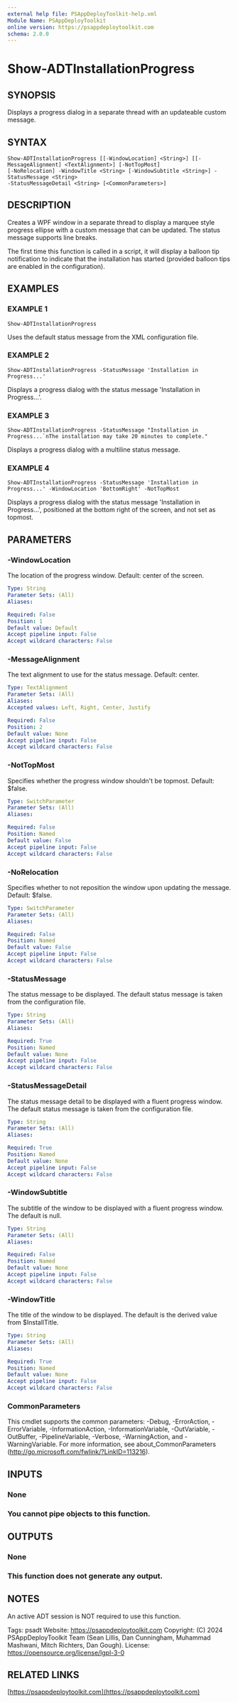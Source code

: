 ```yaml
---
external help file: PSAppDeployToolkit-help.xml
Module Name: PSAppDeployToolkit
online version: https://psappdeploytoolkit.com
schema: 2.0.0
---
```


# Show-ADTInstallationProgress

## SYNOPSIS
Displays a progress dialog in a separate thread with an updateable custom message.

## SYNTAX

```
Show-ADTInstallationProgress [[-WindowLocation] <String>] [[-MessageAlignment] <TextAlignment>] [-NotTopMost]
[-NoRelocation] -WindowTitle <String> [-WindowSubtitle <String>] -StatusMessage <String>
-StatusMessageDetail <String> [<CommonParameters>]
```

## DESCRIPTION
Creates a WPF window in a separate thread to display a marquee style progress ellipse with a custom message that can be updated.
The status message supports line breaks.

The first time this function is called in a script, it will display a balloon tip notification to indicate that the installation has started (provided balloon tips are enabled in the configuration).

## EXAMPLES

### EXAMPLE 1
```
Show-ADTInstallationProgress
```

Uses the default status message from the XML configuration file.

### EXAMPLE 2
```
Show-ADTInstallationProgress -StatusMessage 'Installation in Progress...'
```

Displays a progress dialog with the status message 'Installation in Progress...'.

### EXAMPLE 3
```
Show-ADTInstallationProgress -StatusMessage "Installation in Progress...`nThe installation may take 20 minutes to complete."
```

Displays a progress dialog with a multiline status message.

### EXAMPLE 4
```
Show-ADTInstallationProgress -StatusMessage 'Installation in Progress...' -WindowLocation 'BottomRight' -NotTopMost
```

Displays a progress dialog with the status message 'Installation in Progress...', positioned at the bottom right of the screen, and not set as topmost.

## PARAMETERS

### -WindowLocation
The location of the progress window.
Default: center of the screen.

```yaml
Type: String
Parameter Sets: (All)
Aliases:

Required: False
Position: 1
Default value: Default
Accept pipeline input: False
Accept wildcard characters: False
```

### -MessageAlignment
The text alignment to use for the status message.
Default: center.

```yaml
Type: TextAlignment
Parameter Sets: (All)
Aliases:
Accepted values: Left, Right, Center, Justify

Required: False
Position: 2
Default value: None
Accept pipeline input: False
Accept wildcard characters: False
```

### -NotTopMost
Specifies whether the progress window shouldn't be topmost.
Default: $false.

```yaml
Type: SwitchParameter
Parameter Sets: (All)
Aliases:

Required: False
Position: Named
Default value: False
Accept pipeline input: False
Accept wildcard characters: False
```

### -NoRelocation
Specifies whether to not reposition the window upon updating the message.
Default: $false.

```yaml
Type: SwitchParameter
Parameter Sets: (All)
Aliases:

Required: False
Position: Named
Default value: False
Accept pipeline input: False
Accept wildcard characters: False
```

### -StatusMessage
The status message to be displayed.
The default status message is taken from the configuration file.

```yaml
Type: String
Parameter Sets: (All)
Aliases:

Required: True
Position: Named
Default value: None
Accept pipeline input: False
Accept wildcard characters: False
```

### -StatusMessageDetail
The status message detail to be displayed with a fluent progress window.
The default status message is taken from the configuration file.

```yaml
Type: String
Parameter Sets: (All)
Aliases:

Required: True
Position: Named
Default value: None
Accept pipeline input: False
Accept wildcard characters: False
```

### -WindowSubtitle
The subtitle of the window to be displayed with a fluent progress window.
The default is null.

```yaml
Type: String
Parameter Sets: (All)
Aliases:

Required: False
Position: Named
Default value: None
Accept pipeline input: False
Accept wildcard characters: False
```

### -WindowTitle
The title of the window to be displayed.
The default is the derived value from $InstallTitle.

```yaml
Type: String
Parameter Sets: (All)
Aliases:

Required: True
Position: Named
Default value: None
Accept pipeline input: False
Accept wildcard characters: False
```

### CommonParameters
This cmdlet supports the common parameters: -Debug, -ErrorAction, -ErrorVariable, -InformationAction, -InformationVariable, -OutVariable, -OutBuffer, -PipelineVariable, -Verbose, -WarningAction, and -WarningVariable.
For more information, see about_CommonParameters (http://go.microsoft.com/fwlink/?LinkID=113216).

## INPUTS

### None
### You cannot pipe objects to this function.
## OUTPUTS

### None
### This function does not generate any output.
## NOTES
An active ADT session is NOT required to use this function.

Tags: psadt
Website: https://psappdeploytoolkit.com
Copyright: (C) 2024 PSAppDeployToolkit Team (Sean Lillis, Dan Cunningham, Muhammad Mashwani, Mitch Richters, Dan Gough).
License: https://opensource.org/license/lgpl-3-0

## RELATED LINKS

[https://psappdeploytoolkit.com](https://psappdeploytoolkit.com)
